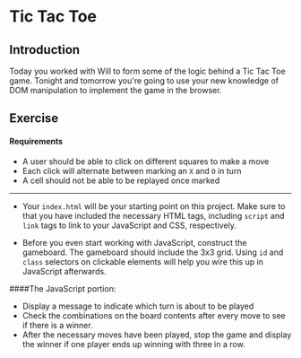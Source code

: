 # Tic Tac Toe

## Introduction

Today you worked with Will to form some of the logic behind a Tic Tac Toe game.  Tonight and tomorrow you're going to use your new knowledge of DOM manipulation to implement the game in the browser.

## Exercise

#### Requirements

- A user should be able to click on different squares to make a move
- Each click will alternate between marking an `X` and `O` in turn
- A cell should not be able to be replayed once marked

---

 - Your `index.html` will be your starting point on this project. Make sure to that you have included the necessary HTML tags, including `script` and `link` tags to link to your JavaScript and CSS, respectively.

 - Before you even start working with JavaScript, construct the gameboard. The gameboard should include the 3x3 grid. Using `id` and `class` selectors on clickable elements will help you wire this up in JavaScript afterwards.

####The JavaScript portion:
 
- Display a message to indicate which turn is about to be played
- Check the combinations on the board contents after every move to see if there is a winner.
- After the necessary moves have been played, stop the game and display the winner if one player ends up winning with three in a row.